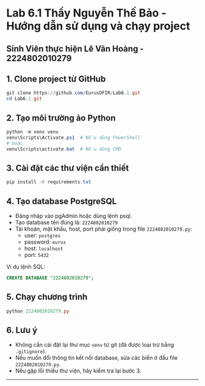 # Lab 6.1 Thầy Nguyễn Thế Bảo - Hướng dẫn sử dụng và chạy project
## Sinh Viên thực hiện Lê Văn Hoàng - 2224802010279
## 1. Clone project từ GitHub

```powershell
git clone https://github.com/EurusDFIR/Lab6.1.git
cd Lab6.1.git
```

## 2. Tạo môi trường ảo Python

```powershell
python -m venv venv
venv\Scripts\Activate.ps1  # Nếu dùng PowerShell
# hoặc
venv\Scripts\activate.bat  # Nếu dùng CMD
```

## 3. Cài đặt các thư viện cần thiết

```powershell
pip install -r requirements.txt
```

## 4. Tạo database PostgreSQL

- Đăng nhập vào pgAdmin hoặc dùng lệnh psql.
- Tạo database tên đúng là: `2224802010279`
- Tài khoản, mật khẩu, host, port phải giống trong file `2224802010279.py`:
  - user: `postgres`
  - password: `eurus`
  - host: `localhost`
  - port: `5432`

Ví dụ lệnh SQL:

```sql
CREATE DATABASE "2224802010279";
```

## 5. Chạy chương trình

```powershell
python 2224802010279.py
```

## 6. Lưu ý

- Không cần cài đặt lại thư mục `venv` từ git (đã được loại trừ bằng `.gitignore`).
- Nếu muốn đổi thông tin kết nối database, sửa các biến ở đầu file `2224802010279.py`.
- Nếu gặp lỗi thiếu thư viện, hãy kiểm tra lại bước 3.

---


